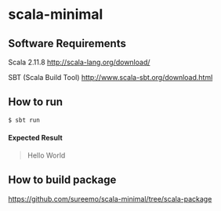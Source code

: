 # scala-minimal

## Software Requirements

Scala 2.11.8
http://scala-lang.org/download/

SBT (Scala Build Tool)
http://www.scala-sbt.org/download.html

## How to run

```sh
$ sbt run
```

#### Expected Result

> Hello World

## How to build package

https://github.com/sureemo/scala-minimal/tree/scala-package